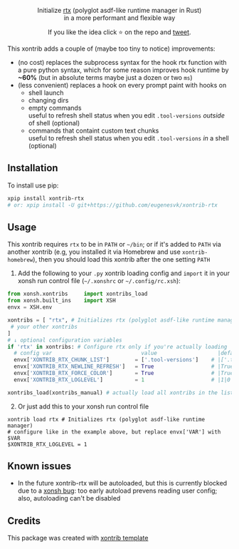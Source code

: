 <p align="center">
Initialize <a href="https://github.com/jdxcode/rtx" target="_blank">rtx</a> (polyglot asdf-like runtime manager in Rust)</br>
in a more performant and flexible way
</p>

<p align="center">  
If you like the idea click ⭐ on the repo and <a href="https://twitter.com/intent/tweet?text=Nice%20xontrib%20for%20the%20xonsh%20shell!&url=https://github.com/eugenesvk/xontrib-rtx" target="_blank">tweet</a>.
</p>

This xontrib adds a couple of (maybe too tiny to notice) improvements:

  - (no cost) replaces the subprocess syntax for the hook rtx function with a pure python syntax, which for some reason improves hook runtime by __~60%__ (but in absolute terms maybe just a dozen or two `ms`)
  - (less convenient) replaces a hook on every prompt paint with hooks on
    - shell launch
    - changing dirs
    - empty commands</br>
      useful to refresh shell status when you edit `.tool-versions` _outside_ of shell (optional)
    - commands that containt custom text chunks</br>
      useful to refresh shell status when you edit `.tool-versions`  _in_ a shell (optional)

## Installation

To install use pip:

```bash
xpip install xontrib-rtx
# or: xpip install -U git+https://github.com/eugenesvk/xontrib-rtx
```

## Usage

This xontrib requires `rtx` to be in `PATH` or `~/bin`; or if it's added to `PATH` via another xontrib (e.g, you installed it via Homebrew and use `xontrib-homebrew`), then you should load this xontrib after the one setting `PATH`

1. Add the following to your `.py` xontrib loading config and `import` it in your xonsh run control file (`~/.xonshrc` or `~/.config/rc.xsh`):
```py
from xonsh.xontribs 	import xontribs_load
from xonsh.built_ins	import XSH
envx = XSH.env

xontribs = [ "rtx", # Initializes rtx (polyglot asdf-like runtime manager)
 # your other xontribs
]
# ↓ optional configuration variables
if 'rtx' in xontribs: # Configure rtx only if you're actually loading
  # config var                       	  value             	  |default|alt_cmd¦ comment
  envx['XONTRIB_RTX_CHUNK_LIST']     	= ['.tool-versions']	# |['.tool-versions']|False¦ (feeble attempts to track edits to `.tool-versions` in the command line) update rtx status if command contains any of the string chunks in this list; False to disable this listener completely
  envx['XONTRIB_RTX_NEWLINE_REFRESH']	= True              	# |True|False¦ update rtx status if command is empty (e.g, ⏎ on a blank line to refresh after editing `.tool-versions` in a text editor); False to disable this listener completely
  envx['XONTRIB_RTX_FORCE_COLOR']    	= True              	# |True|False¦ preserve colored rtx output
  envx['XONTRIB_RTX_LOGLEVEL']       	= 1                 	# |1|0¦ print xontrib log messages: 0 none, 1 error; 'rtx' stderr is always passed through

xontribs_load(xontribs_manual) # actually load all xontribs in the list
```

2. Or just add this to your xonsh run control file
```xsh
xontrib load rtx # Initializes rtx (polyglot asdf-like runtime manager)
# configure like in the example above, but replace envx['VAR'] with $VAR
$XONTRIB_RTX_LOGLEVEL = 1
```

## Known issues

- In the future xontrib-rtx will be autoloaded, but this is currently blocked due to a [xonsh bug](https://github.com/xonsh/xonsh/issues/5020): too early autoload prevens reading user config; also, autoloading can't be disabled

## Credits

This package was created with [xontrib template](https://github.com/xonsh/xontrib-template)
